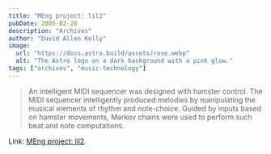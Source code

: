 ```yaml
---
title: "MEng project: lil2"
pubDate: 2005-02-26
description: "Archives"
author: "David Allen Kelly"
image:
  url: "https://docs.astro.build/assets/rose.webp"
  alt: "The Astro logo on a dark background with a pink glow."
tags: ["archives", "music-technology"]
---
```


> An intelligent MIDI sequencer was designed with hamster control. The MIDI sequencer intelligently produced melodies by manipulating the musical elements of rhythm and note-choice. Guided by inputs based on hamster movements, Markov chains were used to perform such   beat and note computations.

Link: [MEng project: lil2](http://instruct1.cit.cornell.edu/courses/eceprojectsland/STUDENTPROJ/2002to2003/lil2/ "lil2").
